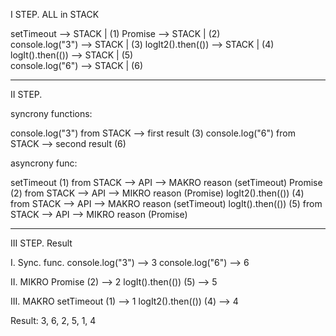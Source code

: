 I STEP. ALL in STACK

setTimeout --> STACK | (1)
Promise --> STACK | (2)  
console.log("3") --> STACK | (3)
logIt2().then(()) --> STACK | (4)  
logIt().then(()) --> STACK | (5)  
console.log("6") --> STACK | (6)

---

II STEP.

syncrony functions:

console.log("3") from STACK --> first result (3)
console.log("6") from STACK --> second result (6)

asyncrony func:

setTimeout (1) from STACK --> API --> MAKRO reason (setTimeout)
Promise (2) from STACK --> API --> MIKRO reason (Promise)
logIt2().then(()) (4) from STACK --> API --> MAKRO reason (setTimeout)
logIt().then(()) (5) from STACK --> API --> MIKRO reason (Promise)

---

III STEP. Result

I. Sync. func.
console.log("3") --> 3
console.log("6") --> 6

II. MIKRO
Promise (2) --> 2
logIt().then(()) (5) --> 5

III. MAKRO
setTimeout (1) --> 1
logIt2().then(()) (4) --> 4

Result: 3, 6, 2, 5, 1, 4
